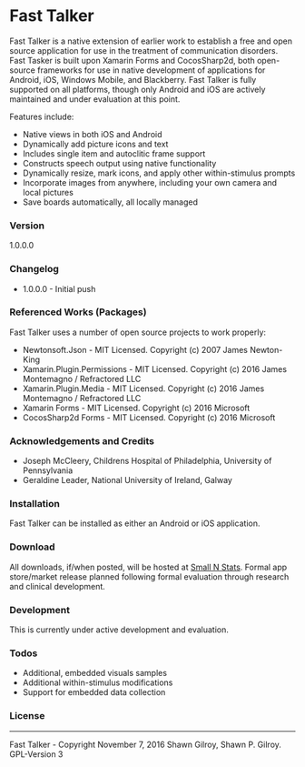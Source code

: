 # Fast Talker
Fast Talker is a native extension of earlier work to establish a free and open source application for use in the treatment of communication disorders.  Fast Tasker is built upon Xamarin Forms and CocosSharp2d, both open-source frameworks for use in native development of applications for Android, iOS, Windows Mobile, and Blackberry.  Fast Talker is fully supported on all platforms, though only Android and iOS are actively maintained and under evaluation at this point.

Features include:
  - Native views in both iOS and Android
  - Dynamically add picture icons and text
  - Includes single item and autoclitic frame support
  - Constructs speech output using native functionality
  - Dynamically resize, mark icons, and apply other within-stimulus prompts
  - Incorporate images from anywhere, including your own camera and local pictures
  - Save boards automatically, all locally managed

### Version
1.0.0.0

### Changelog
 * 1.0.0.0 - Initial push

### Referenced Works (Packages)
Fast Talker uses a number of open source projects to work properly:
* Newtonsoft.Json - MIT Licensed. Copyright (c) 2007 James Newton-King 
* Xamarin.Plugin.Permissions - MIT Licensed. Copyright (c) 2016 James Montemagno / Refractored LLC
* Xamarin.Plugin.Media - MIT Licensed. Copyright (c) 2016 James Montemagno / Refractored LLC
* Xamarin Forms - MIT Licensed. Copyright (c) 2016 Microsoft
* CocosSharp2d Forms - MIT Licensed. Copyright (c) 2016 Microsoft

### Acknowledgements and Credits
* Joseph McCleery, Childrens Hospital of Philadelphia, University of Pennsylvania
* Geraldine Leader, National University of Ireland, Galway

### Installation
Fast Talker can be installed as either an Android or iOS application.  

### Download
All downloads, if/when posted, will be hosted at [Small N Stats](http://www.smallnstats.com). Formal app store/market release planned following formal evaluation through research and clinical development.

### Development
This is currently under active development and evaluation.

### Todos
* Additional, embedded visuals samples
* Additional within-stimulus modifications
* Support for embedded data collection

### License
----
Fast Talker - Copyright November 7, 2016 Shawn Gilroy, Shawn P. Gilroy. GPL-Version 3
